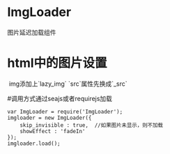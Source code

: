 # ImgLoader
图片延迟加载组件

# html中的图片设置
<img  class="lazy_img" _src="http://pic1.to8to.com/smallcase/1502/03/20150203_2a2eb4f24f51fbb540e8962cohozvjn2_284.jpg">
img添加上`lazy_img` `src`属性先换成`_src`


#调用方式通过seajs或者requirejs加载
```
var ImgLoader = require('ImgLoader');
imgloader = new ImgLoader({
	skip_invisible : true,  //如果图片未显示，则不加载
	showEffect : 'fadeIn'
});
imgloader.load();
```
